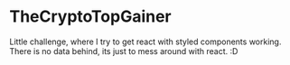 # TheCryptoTopGainer
Little challenge, where I try to get react with styled components working.
There is no data behind, its just to mess around with react. :D 
